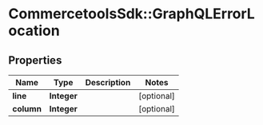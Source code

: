 # CommercetoolsSdk::GraphQLErrorLocation

## Properties
Name | Type | Description | Notes
------------ | ------------- | ------------- | -------------
**line** | **Integer** |  | [optional] 
**column** | **Integer** |  | [optional] 

